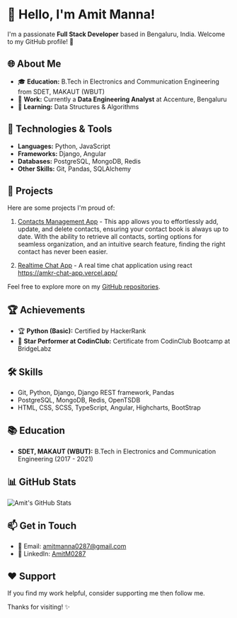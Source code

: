 # 👋 Hello, I'm Amit Manna!

I'm a passionate **Full Stack Developer** based in Bengaluru, India. Welcome to my GitHub profile! 🚀

## 🌐 About Me

- 🎓 **Education:** B.Tech in Electronics and Communication Engineering from SDET, MAKAUT (WBUT)
- 🏢 **Work:** Currently a **Data Engineering Analyst** at Accenture, Bengaluru
- 🌱 **Learning:** Data Structures & Algorithms

## 🔧 Technologies & Tools

- **Languages:** Python, JavaScript
- **Frameworks:** Django, Angular
- **Databases:** PostgreSQL, MongoDB, Redis
- **Other Skills:** Git, Pandas, SQLAlchemy

## 🚀 Projects

Here are some projects I'm proud of:

1. [Contacts Management App](https://github.com/AmitM0287/contact-app.git) - This app allows you to effortlessly add, update, and delete contacts, ensuring your contact book is always up to date. With the ability to retrieve all contacts, sorting options for seamless organization, and an intuitive search feature, finding the right contact has never been easier.
   
2. [Realtime Chat App](https://github.com/AmitM0287/chat-app) - A real time chat application using react https://amkr-chat-app.vercel.app/

Feel free to explore more on my [GitHub repositories](https://github.com/AmitM0287).

## 🏆 Achievements

- 🏆 **Python (Basic):** Certified by HackerRank
- 🌟 **Star Performer at CodinClub:** Certificate from CodinClub Bootcamp at BridgeLabz

## 🛠️ Skills

- Git, Python, Django, Django REST framework, Pandas
- PostgreSQL, MongoDB, Redis, OpenTSDB
- HTML, CSS, SCSS, TypeScript, Angular, Highcharts, BootStrap

## 📚 Education
- **SDET, MAKAUT (WBUT):** B.Tech in Electronics and Communication Engineering (2017 - 2021)

## 📊 GitHub Stats

![Amit's GitHub Stats](https://github-readme-stats.vercel.app/api?username=AmitM0287&show_icons=true&hide_title=true&hide_border=true&count_private=true&include_all_commits=true&theme=dark)

## 📫 Get in Touch

- 📧 Email: amitmanna0287@gmail.com
- 💼 LinkedIn: [AmitM0287](https://www.linkedin.com/in/amitm0287/)

## ❤️ Support

If you find my work helpful, consider supporting me then follow me.

Thanks for visiting! ✨
